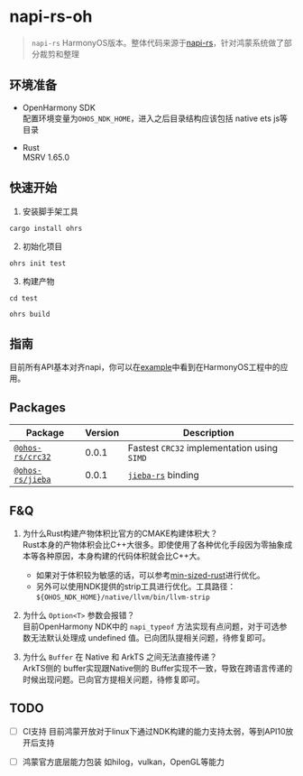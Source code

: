 # napi-rs-oh

> `napi-rs` HarmonyOS版本。整体代码来源于[napi-rs](https://github.com/napi-rs/napi-rs)，针对鸿蒙系统做了部分裁剪和整理

## 环境准备

- OpenHarmony SDK    
  配置环境变量为`OHOS_NDK_HOME`，进入之后目录结构应该包括 native ets js等目录

- Rust    
  MSRV 1.65.0

## 快速开始

1. 安装脚手架工具

```shell
cargo install ohrs
```

2. 初始化项目

```shell
ohrs init test
```

3. 构建产物

```shell
cd test

ohrs build
```

## 指南

目前所有API基本对齐napi，你可以在[example](https://github.com/ohos-rs/example)中看到在HarmonyOS工程中的应用。

## Packages

| Package                                                    | Version | Description                                                                |
|------------------------------------------------------------|---------| -------------------------------------------------------------------------- |
| [`@ohos-rs/crc32`](https://github.com/ohos-rs/crc32-ohos)  | 0.0.1   | Fastest `CRC32` implementation using `SIMD` |
| [`@ohos-rs/jieba`](https://github.com/ohos-rs/jieba-ohos)  | 0.0.1   | [`jieba-rs`](https://github.com/messense/jieba-rs) binding |

## F&Q

1. 为什么Rust构建产物体积比官方的CMAKE构建体积大？    
Rust本身的产物体积会比C++大很多。即使使用了各种优化手段因为零抽象成本等各种原因，本身构建的代码体积就会比C++大。    
   - 如果对于体积较为敏感的话，可以参考[min-sized-rust](https://github.com/johnthagen/min-sized-rust)进行优化。
   - 另外可以使用NDK提供的strip工具进行优化。工具路径：`${OHOS_NDK_HOME}/native/llvm/bin/llvm-strip`


2. 为什么 `Option<T>` 参数会报错？    
目前OpenHarmony NDK中的 `napi_typeof` 方法实现有点问题，对于可选参数无法默认处理成 undefined 值。已向团队提相关问题，待修复即可。


3. 为什么 `Buffer` 在 Native 和 ArkTS 之间无法直接传递？    
ArkTS侧的 buffer实现跟Native侧的 Buffer实现不一致，导致在跨语言传递的时候出现问题。已向官方提相关问题，待修复即可。

## TODO
- [ ] CI支持
目前鸿蒙开放对于linux下通过NDK构建的能力支持太弱，等到API10放开后支持

- [ ] 鸿蒙官方底层能力包装
如hilog，vulkan，OpenGL等能力
